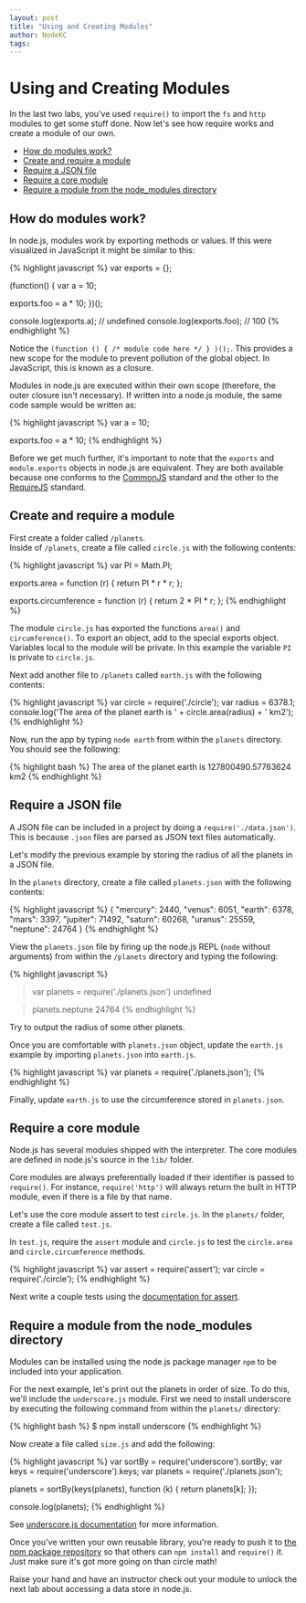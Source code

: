 ```yaml
---
layout: post
title: "Using and Creating Modules"
author: NodeKC
tags:
---
```


# Using and Creating Modules

In the last two labs, you've used `require()` to import the `fs` and `http` modules to get some stuff done. Now let's see how require works and create a module of our own.

* [How do modules work?](#how_do_modules_work)
* [Create and require a module](#create_and_require_a_module)
* [Require a JSON file](#require_a_json_file)
* [Require a core module](#require_a_core_module)
* [Require a module from the node_modules directory](#require_a_module_from_the_node_modules_directory)


## How do modules work?

In node.js, modules work by exporting methods or values.  If this were visualized in JavaScript it might be similar to this:

{% highlight javascript %}
var exports = {};

(function() {
  var a = 10;

  exports.foo = a * 10;
})();

console.log(exports.a);   // undefined
console.log(exports.foo); // 100
{% endhighlight %}

Notice the `(function () { /* module code here */ } )();`. This provides a new scope for the module to prevent pollution of the global object. In JavaScript, this is known as a closure.

Modules in node.js are executed within their own scope (therefore, the outer closure isn't necessary). If written into a node.js module, the same code sample would be written as:

{% highlight javascript %}
var a = 10;

exports.foo = a * 10;
{% endhighlight %}

Before we get much further, it's important to note that the `exports` and `module.exports` objects in node.js are equivalent. They are both available because one conforms to the [CommonJS](http://www.commonjs.org/) standard and the other to the [RequireJS](http://requirejs.org) standard.

## Create and require a module

First create a folder called `/planets`.  
Inside of `/planets`, create a  file called `circle.js` with the following contents:

{% highlight javascript %}
var PI = Math.PI;

exports.area = function (r) {
  return PI * r * r;
};

exports.circumference = function (r) {
  return 2 * PI * r;
};
{% endhighlight %}

The module `circle.js` has exported the functions `area()` and `circumference()`. To export an object, add to the special exports object.  Variables local to the module will be private. In this example the variable `PI` is private to `circle.js`.


Next add another file to `/planets` called `earth.js` with the following contents:

{% highlight javascript %}
var circle = require('./circle');
var radius = 6378.1;
console.log('The area of the planet earth is ' + circle.area(radius) + ' km2');
{% endhighlight %}

Now, run the app by typing `node earth` from within the `planets` directory. You should see the following:

{% highlight bash %}
The area of the planet earth is 127800490.57763624 km2
{% endhighlight %}

## Require a JSON file

A JSON file can be included in a project by doing a `require('./data.json')`.  This is because `.json` files are parsed as JSON text files automatically.

Let's modify the previous example by storing the radius of all the planets in a JSON file. 

In the `planets` directory, create a file called `planets.json` with the following contents:

{% highlight javascript %}
{
  "mercury": 2440,
  "venus":  6051,
  "earth":  6378,
  "mars":   3397,
  "jupiter": 71492,
  "saturn": 60268,
  "uranus": 25559,
  "neptune": 24764
}
{% endhighlight %}

View the `planets.json` file by firing up the node.js REPL (`node` without arguments) from within the `/planets` directory and typing the following:

{% highlight javascript %}
> var planets = require('./planets.json')
undefined

> planets.neptune
24764
{% endhighlight %}

Try to output the radius of some other planets.

Once you are comfortable with `planets.json` object,  update the `earth.js` example by importing `planets.json` into `earth.js`.

{% highlight javascript %}
var planets = require('./planets.json');
{% endhighlight %}

Finally, update `earth.js` to use the circumference stored in `planets.json`.

## Require a core module

Node.js has several modules shipped with the interpreter. The core modules are defined in node.js's source in the `lib/` folder.

Core modules are always preferentially loaded if their identifier is passed to `require()`. For instance, `require('http')` will always return the built in HTTP module, even if there is a file by that name.

Let's use the core module assert to test `circle.js`.  In the `planets/` folder, create a file called `test.js`. 

In `test.js`, require the `assert` module and `circle.js` to test the `circle.area` and `circle.circumference` methods.

{% highlight javascript %}
var assert = require('assert');
var circle = require('./circle');
{% endhighlight %}

Next write a couple tests using the [documentation for assert](http://nodejs.org/api/assert.html).

## Require a module from the node_modules directory

Modules can be installed using the node.js package manager `npm` to be included into your application.

For the next example, let's print out the planets in order of size. To do this, we'll include the `underscore.js` module. First we need to install underscore by executing the following command from within the `planets/` directory:

{% highlight bash %}
$ npm install underscore
{% endhighlight %}

Now create a file called `size.js` and add the following:

{% highlight javascript %}
var sortBy = require('underscore').sortBy;
var keys = require('underscore').keys;
var planets = require('./planets.json');

planets = sortBy(keys(planets), function (k) { return planets[k]; });

console.log(planets);
{% endhighlight %}

See [underscore.js documentation](http://underscorejs.org/#sortBy) for more information.

Once you've written your own reusable library, you're ready to push it to [the npm package repository](http://npmjs.org) so that others can `npm install` and `require()` it. Just make sure it's got more going on than circle math!

Raise your hand and have an instructor check out your module to unlock the next lab about accessing a data store in node.js.